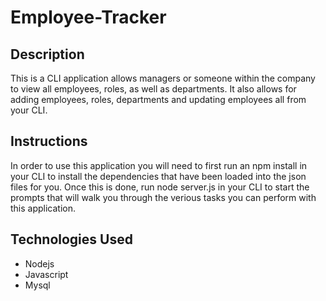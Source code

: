 # Employee-Tracker

## Description
This is a CLI application allows managers or someone within the company to view all employees, roles, as well as departments. It also allows for adding employees, roles, departments and updating employees all from your CLI.

## Instructions
In order to use this application you will need to first run an npm install in your CLI to install the dependencies that have been loaded into the json files for you. Once this is done, run node server.js in your CLI to start the prompts that will walk you through the verious tasks you can perform with this application.

## Technologies Used

* Nodejs
* Javascript
* Mysql
